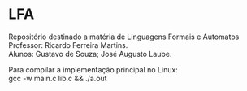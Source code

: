 # LFA
Repositório destinado a matéria de Linguagens Formais e Automatos<br>
Professor: Ricardo Ferreira Martins.<br>
Alunos: Gustavo de Souza; José Augusto Laube.<br>

Para compilar a implementação principal no Linux:<br>
gcc -w main.c lib.c && ./a.out

